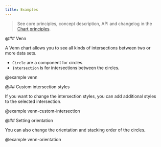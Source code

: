 ```yaml
---
title: Examples
---
```


> See core principles, concept description, API and changelog in the [Chart principles](/data-display/d3-chart/).

@## Venn

A Venn chart allows you to see all kinds of intersections between two or more data sets.

- `Circle` are a component for circles.
- `Intersection` is for intersections between the circles.

@example venn

@## Custom intersection styles

If you want to change the intersection styles, you can add additional styles to the selected intersection.

@example venn-custom-intersection

@## Setting orientation

You can also change the orientation and stacking order of the circles.

@example venn-orientation
